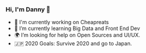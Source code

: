 ### Hi, I'm Danny 👋
- 🍜 I'm currently working on Cheapreats
- 🌱 I’m currently learning Big Data and Front End Dev 
- 🌍 I’m looking for help on Open Sources and UI/UX.
- 🇯🇵 2020 Goals: Survive 2020 and go to Japan.

